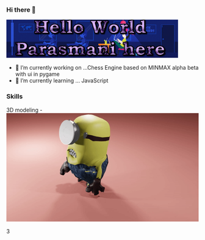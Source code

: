 ### Hi there 👋
![](https://github.com/Parasmanithakur/Parasmanithakur/blob/main/bio.gif)
- 🔭 I’m currently working on ...Chess Engine based on MINMAX alpha beta with ui in pygame
- 🌱 I’m currently learning ... JavaScript
### Skills 
   3D modeling -![](https://github.com/Parasmanithakur/Parasmanithakur/blob/main/3dModel.gif)

<!--
**Parasmanithakur/Parasmanithakur** is a ✨ _special_ ✨ repository because its `README.md` (this file) appears on your GitHub profile.

Here are some ideas to get you started:

- 🔭 I’m currently working on ...
- 🌱 I’m currently learning ...
- 👯 I’m looking to collaborate on ...
- 🤔 I’m looking for help with ...
- 💬 Ask me about ...
- 📫 How to reach me: ...
- 😄 Pronouns: ...
- ⚡ Fun fact: ...
-->
3
